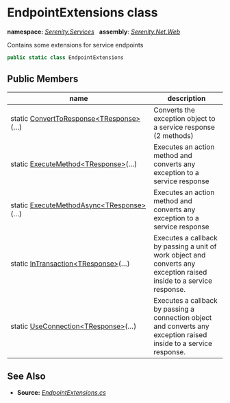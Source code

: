 # EndpointExtensions class
**namespace:** *[Serenity.Services](../README.md#serenity.services-namespace)*   **assembly**: *[Serenity.Net.Web](../README.md)*

Contains some extensions for service endpoints

```csharp
public static class EndpointExtensions
```

## Public Members

| name | description |
| --- | --- |
| static [ConvertToResponse&lt;TResponse&gt;](EndpointExtensions/ConvertToResponse.md)(…) | Converts the exception object to a service response (2 methods) |
| static [ExecuteMethod&lt;TResponse&gt;](EndpointExtensions/ExecuteMethod.md)(…) | Executes an action method and converts any exception to a service response |
| static [ExecuteMethodAsync&lt;TResponse&gt;](EndpointExtensions/ExecuteMethodAsync.md)(…) | Executes an action method and converts any exception to a service response |
| static [InTransaction&lt;TResponse&gt;](EndpointExtensions/InTransaction.md)(…) | Executes a callback by passing a unit of work object and converts any exception raised inside to a service response. |
| static [UseConnection&lt;TResponse&gt;](EndpointExtensions/UseConnection.md)(…) | Executes a callback by passing a connection object and converts any exception raised inside to a service response. |

## See Also

* **Source:** *[EndpointExtensions.cs](https://github.com/serenity-is/Serenity/blob/master/src/Serenity.Net.Web/Mvc/EndpointExtensions.cs)*
